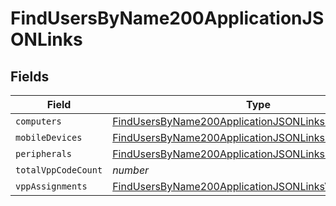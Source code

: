 # FindUsersByName200ApplicationJSONLinks


## Fields

| Field                                                                                                                                   | Type                                                                                                                                    | Required                                                                                                                                | Description                                                                                                                             |
| --------------------------------------------------------------------------------------------------------------------------------------- | --------------------------------------------------------------------------------------------------------------------------------------- | --------------------------------------------------------------------------------------------------------------------------------------- | --------------------------------------------------------------------------------------------------------------------------------------- |
| `computers`                                                                                                                             | [FindUsersByName200ApplicationJSONLinksComputers](../../models/operations/findusersbyname200applicationjsonlinkscomputers.md)           | :heavy_minus_sign:                                                                                                                      | N/A                                                                                                                                     |
| `mobileDevices`                                                                                                                         | [FindUsersByName200ApplicationJSONLinksMobileDevices](../../models/operations/findusersbyname200applicationjsonlinksmobiledevices.md)   | :heavy_minus_sign:                                                                                                                      | N/A                                                                                                                                     |
| `peripherals`                                                                                                                           | [FindUsersByName200ApplicationJSONLinksPeripherals](../../models/operations/findusersbyname200applicationjsonlinksperipherals.md)       | :heavy_minus_sign:                                                                                                                      | N/A                                                                                                                                     |
| `totalVppCodeCount`                                                                                                                     | *number*                                                                                                                                | :heavy_minus_sign:                                                                                                                      | N/A                                                                                                                                     |
| `vppAssignments`                                                                                                                        | [FindUsersByName200ApplicationJSONLinksVppAssignments](../../models/operations/findusersbyname200applicationjsonlinksvppassignments.md) | :heavy_minus_sign:                                                                                                                      | N/A                                                                                                                                     |